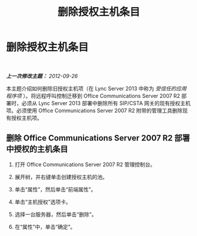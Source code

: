 ﻿---
title: 删除授权主机条目
TOCTitle: 删除授权主机条目
ms:assetid: 56a04140-347e-4eef-bede-0e858534f71e
ms:mtpsurl: https://technet.microsoft.com/zh-cn/library/JJ204902(v=OCS.15)
ms:contentKeyID: 49312896
ms.date: 05/19/2016
mtps_version: v=OCS.15
ms.translationtype: HT
---

# 删除授权主机条目

 

_**上一次修改主题：** 2012-09-26_

本主题介绍如何删除旧授权主机项（在 Lync Server 2013 中称为 *受信任的应用程序项* ）。将远程呼叫控制迁移到 Office Communications Server 2007 R2 部署时，必须从 Lync Server 2013 部署中删除所有 SIP/CSTA 网关的现有授权主机项。必须使用 Office Communications Server 2007 R2 附带的管理工具删除现有授权主机项。

## 删除 Office Communications Server 2007 R2 部署中授权的主机条目

1.  打开 Office Communications Server 2007 R2 管理控制台。

2.  展开树，并右键单击创建授权主机的池。

3.  单击“属性”，然后单击“前端属性”。

4.  单击“主机授权”选项卡。

5.  选择一台服务器，然后单击“删除”。

6.  在“属性”中，单击“确定”。

